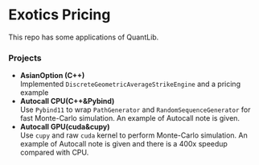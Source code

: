 Exotics Pricing
===
This repo has some applications of QuantLib.

### Projects
+ **AsianOption (C++)**   
 Implemented `DiscreteGeometricAverageStrikeEngine` and a pricing example
+ **Autocall CPU(C++&Pybind)**   
 Use `Pybind11` to wrap `PathGenerator` and `RandomSequenceGenerator` for fast Monte-Carlo simulation. An example of Autocall note is given.
 + **Autocall GPU(cuda&cupy)**   
 Use `cupy` and raw `cuda` kernel to perform Monte-Carlo simulation. An example of Autocall note is given and there is a 400x speedup compared with CPU.

